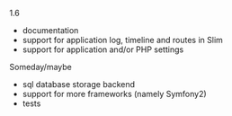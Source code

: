 1.6
- documentation
- support for application log, timeline and routes in Slim
- support for application and/or PHP settings

Someday/maybe
- sql database storage backend
- support for more frameworks (namely Symfony2)
- tests
